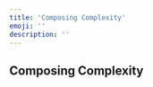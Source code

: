 ```yaml
---
title: 'Composing Complexity'
emoji: ''
description: ''
---
```


<section class="hero">

# Composing Complexity

</section>
